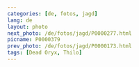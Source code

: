```yaml
---
categories: [de, fotos, jagd]
lang: de
layout: photo
next_photo: /de/fotos/jagd/P0000277.html
picname: P0000379
prev_photo: /de/fotos/jagd/P0000173.html
tags: [Dead Oryx, Thilo]
---
```

